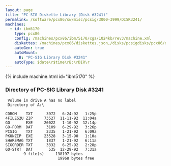 ```yaml
---
layout: page
title: "PC-SIG Diskette Library (Disk #3241)"
permalink: /software/pcx86/sw/misc/pcsig/3000-3999/DISK3241/
machines:
  - id: ibm5170
    type: pcx86
    config: /machines/pcx86/ibm/5170/cga/1024kb/rev3/machine.xml
    diskettes: /machines/pcx86/diskettes.json,/disks/pcsigdisks/pcx86/diskettes.json
    autoGen: true
    autoMount:
      B: "PC-SIG Library Disk #3241"
    autoType: $date\r$time\rB:\rDIR\r
---
```


{% include machine.html id="ibm5170" %}

### Directory of PC-SIG Library Disk #3241

     Volume in drive A has no label
     Directory of A:\

    CDROM    TXT      3972   6-24-92   1:25p
    4FILES2U ZIP     73527  11-11-92  11:04a
    GO       EXE     26022   1-10-92  12:14p
    GO-FORM  DAT      3109   6-29-92   3:26p
    PCSIG    TXT      2335   1-21-92   6:09a
    PKUNZIP  EXE     23528   3-15-90   1:10a
    SHAREMAG TXT      1837   1-21-92   6:11a
    SIGORDER TXT      3332   6-25-92   2:28p
    GO-STRT  DAT       535  12-29-92   7:31a
            9 file(s)     138197 bytes
                           19968 bytes free
